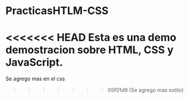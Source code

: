 # PracticasHTLM-CSS

<<<<<<< HEAD
Esta es una demo demostracion sobre HTML, CSS y JavaScript.
=======
Se agrego mas en el css
>>>>>>> 05f01d9 (Se agrego mas estilo)
